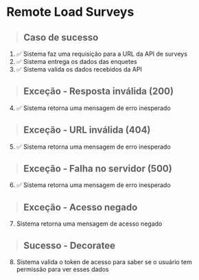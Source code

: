 # Remote Load Surveys

> ## Caso de sucesso
1. ✅ Sistema faz uma requisição para a URL da API de surveys
2. ✅ Sistema entrega os dados das enquetes
3. ✅ Sistema valida os dados recebidos da API

> ## Exceção - Resposta inválida (200)
4. ✅ Sistema retorna uma mensagem de erro inesperado

> ## Exceção - URL inválida (404)
5. ✅ Sistema retorna uma mensagem de erro inesperado

> ## Exceção - Falha no servidor (500)
6. ✅ Sistema retorna uma mensagem de erro inesperado

> ## Exceção - Acesso negado
7. Sistema retorna uma mensagem de acesso negado

> ## Sucesso - Decoratee
8. Sistema valida o token de acesso para saber se o usuário tem permissão para ver esses dados